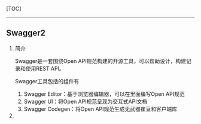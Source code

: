 [TOC]

------



## Swagger2

1. 简介

   Swagger是一套围绕Open API规范构建的开源工具，可以帮助设计，构建记录和使用REST API。

   Swagger工具包括的组件有

   1. Swagger Editor：基于浏览器编辑器，可以在里面编写Open API规范
   2. Swagger UI：将Open API规范呈现为交互式API文档
   3. Swagger Codegen：将Open API规范生成无武器崔亘和客户端库

2. 